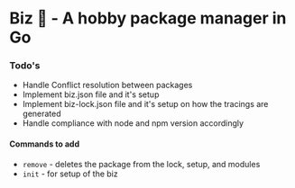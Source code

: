 # Biz 🐼 - A hobby package manager in Go

### Todo's

- Handle Conflict resolution between packages
- Implement biz.json file and it's setup
- Implement biz-lock.json file and it's setup on how the tracings are generated
- Handle compliance with node and npm version accordingly

#### Commands to add

- `remove` - deletes the package from the lock, setup, and modules
- `init` - for setup of the biz
